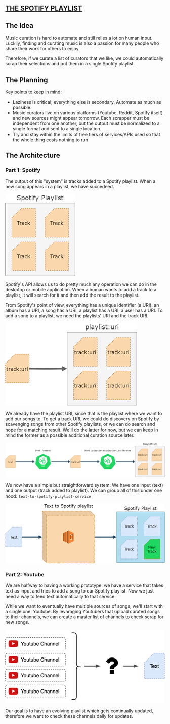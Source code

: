 ## [THE SPOTIFY PLAYLIST](https://open.spotify.com/playlist/6rag6XjWQKCEMxnWOEEVtS?si=s1aiweigRouRSVAMAXXTBA)

## The Idea

Music curation is hard to automate and still relies a lot on human input. Luckily, finding and curating music is also a passion for many people who share their work for others to enjoy.

Therefore, if we curate a list of curators that we like, we could automatically scrap their selections and put them in a single Spotify playlist.

## The Planning

Key points to keep in mind:
* Laziness is critical; everything else is secondary. Automate as much as possible.
* Music curators live on various platforms (Youtube, Reddit, Spotify itself) and new sources might appear tomorrow. Each scrapper must be independent from one another, but the output must be normalized to a single format and sent to a single location.
* Try and stay within the limits of free tiers of services/APIs used so that the whole thing costs nothing to run


## The Architecture

### Part 1: Spotify

The output of this "system" is tracks added to a Spotify playlist. When a new song appears in a playlist, we have succedeed.

![Playlist with tracks](./media/playlist-only.png)

Spotify's API allows us to do pretty much any operation we can do in the deskptop or mobile application. When a human wants to add a track to a playlist, it will search for it and then add the result to the playlist.

From Spotify's point of view, everything has a unique identifier (a URI): an album has a URI, a song has a URI, a playlist has a URI, a user has a URI. To add a song to a playlist, we need the playlists' URI and the track URI.

![Playlist and tracks URI](./media/playlist-and-tracks.png)

We already have the playlist URI, since that is the playlist where we want to add our songs to. To get a track URI, we could do discovery on Spotify by scavenging songs from other Spotify playlists, or we can do search and hope for a matching result. We'll do the latter for now, but we can keep in mind the former as a possible additional curation source later. 

![Text to playlist](./media/text-to-playlist.png)

We now have a simple but straightforward system: We have one input (text) and one output (track added to playlist). We can group all of this under one hood: `text-to-spotify-playlist-service`

![Text to Spotify service](./media/text-to-spotify-service.png)

### Part 2: Youtube

We are halfway to having a working prototype: we have a service that takes text as input and tries to add a song to our Spotify playlist. Now we just need a way to feed text automatically to that service.

While we want to eventually have multiple sources of songs, we'll start with a single one: Youtube. By levaraging Youtubers that upload curated songs to their channels, we can create a master list of channels to check scrap for new songs.

![Youtube channel to text](./media/youtube-initial.png)

Our goal is to have an evolving playlist which gets continually updated, therefore we want to check these channels daily for updates.
